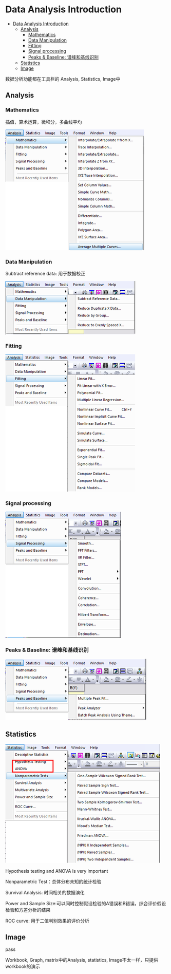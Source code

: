 # Data Analysis Introduction

- [Data Analysis Introduction](#data-analysis-introduction)
    - [Analysis](#analysis)
        - [Mathematics](#mathematics)
        - [Data Manipulation](#data-manipulation)
        - [Fitting](#fitting)
        - [Signal processing](#signal-processing)
        - [Peaks & Baseline: 谱峰和基线识别](#peaks-baseline-%E8%B0%B1%E5%B3%B0%E5%92%8C%E5%9F%BA%E7%BA%BF%E8%AF%86%E5%88%AB)
    - [Statistics](#statistics)
    - [Image](#image)

数据分析功能都在工具栏的 Analysis, Statistics, Image中

## Analysis

### Mathematics

插值，算术运算，微积分，多曲线平均

![](res/introduction01.png)

### Data Manipulation

Subtract reference data: 用于数据校正

![](res/introduction02.png)

### Fitting

![](res/introduction03.png)

### Signal processing

![](res/introduction04.png)

### Peaks & Baseline: 谱峰和基线识别

![](res/introduction05.png)

## Statistics

![](res/introduction06.png)

Hypothesis testing and ANOVA is very important

Nonparametric Test：总体分布未知的统计检验

Survival Analysis: 时间相关的数据演化

Power and Sample Size:可以同时控制假设检验的A错误和B错误，综合评价假设检验和方差分析的结果

ROC curve: 用于二值判别效果的评价分析

## Image

pass

Workbook, Graph, matrix中的Analysis, statistics, Image不太一样，只提供workbook的演示